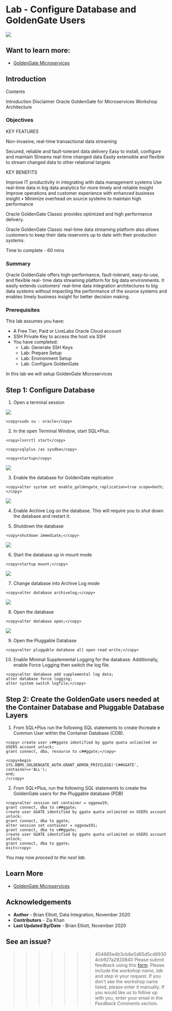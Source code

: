 # Lab  -  Configure Database and GoldenGate Users 

![](./images/ggmicroservicesarchitecture.png)

## Want to learn more:
* [GoldenGate Microservices](https://docs.oracle.com/goldengate/c1230/gg-winux/GGCON/getting-started-oracle-goldengate.htm#GGCON-GUID-5DB7A5A1-EF00-4709-A14E-FF0ADC18E842")

## Introduction
Contents

Introduction
 Disclaimer
  Oracle GoldenGate for Microservices Workshop Architecture 

### Objectives

KEY FEATURES

Non-invasive, real-time transactional data streaming

Secured, reliable and fault-tolerant data delivery 
Easy to install, configure and maintain 
Streams real-time changed data 
Easily extensible and flexible to stream changed data to other relational targets

KEY BENEFITS

Improve IT productivity in integrating with data management systems 
Use real-time data in big data analytics for more timely and reliable insight 
Improve operations and customer experience with enhanced business insight • Minimize overhead on source systems to maintain high performance

Oracle GoldenGate Classic provides optimized and high performance delivery.

Oracle GoldenGate Classic real-time data streaming platform also allows customers to keep their data reservoirs up to date with their production systems.

Time to complete - 60 mins

### Summary

Oracle GoldenGate offers high-performance, fault-tolerant, easy-to-use, and flexible real- time data streaming platform for big data environments. It easily extends customers’ real-time data
integration architectures to big data systems without impacting the performance of the source systems and enables timely business insight for better decision making.


### Prerequisites
This lab assumes you have:
- A Free Tier, Paid or LiveLabs Oracle Cloud account
- SSH Private Key to access the host via SSH
- You have completed:
    - Lab: Generate SSH Keys
    - Lab: Prepare Setup
    - Lab: Environment Setup
    - Lab: Configure GoldenGate

In this lab we will setup GoldenGate Microservices


## **Step 1:** Configure Database 

1. Open a terminal session

![](./images/terminal3.png)

````
<copy>sudo su - oracle</copy>
````

2. In the open Terminal Window, start SQL*Plus.

```
<copy>lsnrctl start</copy>
```

```
<copy>sqlplus /as sysdba</copy>
```

```
<copy>startup</copy>
```



![](./images/z1.png)


3. Enable the database for GoldenGate replication

```
<copy>alter system set enable_goldengate_replication=true scope=both;</copy>
```

![](./images/z2.png)

4.	Enable Archive Log on the database.  This will require you to shut down the database and restart it.

5. Shutdown the database

```
<copy>shutdown immediate;</copy>
```
![](./images/z3.png)

6. Start the database up in mount mode

```
<copy>startup mount;</copy>
```

![](./images/z4.png)

7. Change database into Archive Log mode

```
<copy>alter database archivelog;</copy>
```
![](./images/z5.png)

8. Open the database

```
<copy>alter database open;</copy>
```

![](./images/z6.png)

9.	Open the Pluggable Database
```
<copy>alter pluggable database all open read write;</copy>
```
10. Enable Minimal Supplemental Logging for the database.  Additionally, enable Force Logging then switch the log file.

```
<copy>alter database add supplemental log data;
alter database force logging;
alter system switch logfile;</copy>
```

## **Step 2:** Create the GoldenGate users needed at the Container Database and Pluggable Database Layers


1. From SQL*Plus run the following SQL statements to create thcreate e Common User within the Container Database (CDB).

```
<copy> create user c##ggate identified by ggate quota unlimited on USERS account unlock;
grant connect, dba, resource to c##ggate;</copy>
```
```
<copy>begin
SYS.DBMS_GOLDENGATE_AUTH.GRANT_ADMIN_PRIVILEGE('C##GGATE', container=>'ALL');
end;
/</copy>
```

2. From SQL*Plus, run the following SQL statements to create the GoldenGate users for the Pluggable database (PDB)
```
<copy>alter session set container = oggoow19;
grant connect, dba to c##ggate;
create user GGATE identified by ggate quota unlimited on USERS account unlock;
grant connect, dba to ggate;
alter session set container = oggoow191;
grant connect, dba to c##ggate;
create user GGATE identified by ggate quota unlimited on USERS account unlock;
grant connect, dba to ggate;
exit</copy>
```
You may now *proceed to the next lab*.

## Learn More

* [GoldenGate Microservices](https://docs.oracle.com/goldengate/c1230/gg-winux/GGCON/getting-started-oracle-goldengate.htm#GGCON-GUID-5DB7A5A1-EF00-4709-A14E-FF0ADC18E842")

## Acknowledgements
* **Author** - Brian Elliott, Data Integration, November 2020
* **Contributors** - Zia Khan
* **Last Updated By/Date** - Brian Elliott, November 2020

## See an issue?
>>>>>>> 404665e4b3cb8e5d65d5cd99304cb927a2920840
Please submit feedback using this [form](https://apexapps.oracle.com/pls/apex/f?p=133:1:::::P1_FEEDBACK:1). Please include the *workshop name*, *lab* and *step* in your request.  If you don't see the workshop name listed, please enter it manually. If you would like us to follow up with you, enter your email in the *Feedback Comments* section.